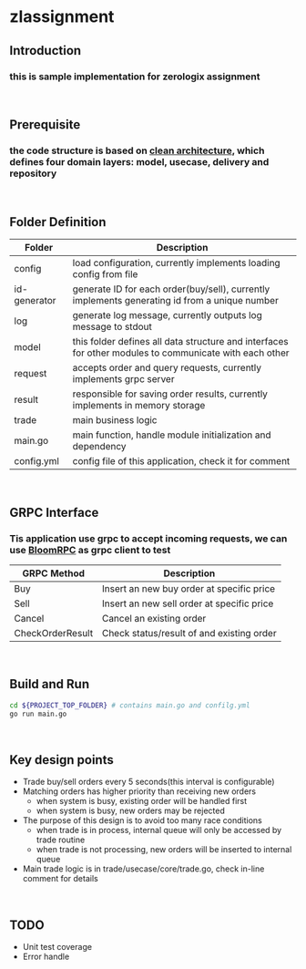 # zlassignment
## Introduction
### this is sample implementation for zerologix assignment
&nbsp;
## Prerequisite
### the code structure is based on [clean architecture](https://github.com/bxcodec/go-clean-arch), which defines four domain layers: model, usecase, delivery and repository
&nbsp;
## Folder Definition
|Folder|Description|
|------|-----------|
|config|load configuration, currently implements loading config from file|
|id-generator|generate ID for each order(buy/sell), currently implements generating id from a unique number|
|log|generate log message, currently outputs log message to stdout|
|model|this folder defines all data structure and interfaces for other modules to communicate with each other|
|request|accepts order and query requests, currently implements grpc server|
|result|responsible for saving order results, currently implements in memory storage|
|trade|main business logic|
|main.go|main function, handle module initialization and dependency|
|config.yml|config file of this application, check it for comment|

&nbsp;
## GRPC Interface
### Tis application use grpc to accept incoming requests, we can use [BloomRPC](https://github.com/bloomrpc/bloomrpc) as grpc client to test
|GRPC Method|Description|
|-----------|-----------|
|Buy|Insert an new buy order at specific price|
|Sell|Insert an new sell order at specific price|
|Cancel|Cancel an existing order|
|CheckOrderResult|Check status/result of and existing order|

&nbsp;
## Build and Run
```bash
cd ${PROJECT_TOP_FOLDER} # contains main.go and confilg.yml
go run main.go
```
&nbsp;
## Key design points
- Trade buy/sell orders every 5 seconds(this interval is configurable)
- Matching orders has higher priority than receiving new orders
  - when system is busy, existing order will be handled first
  - when system is busy, new orders may be rejected
- The purpose of this design is to avoid too many race conditions
  - when trade is in process, internal queue will only be accessed by trade routine
  - when trade is not processing, new orders will be inserted to internal queue
- Main trade logic is in trade/usecase/core/trade.go, check in-line comment for details

&nbsp;
## TODO
- Unit test coverage
- Error handle
